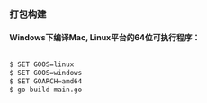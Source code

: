 
### 打包构建

#### Windows下编译Mac, Linux平台的64位可执行程序：
```sh

$ SET GOOS=linux
$ SET GOOS=windows
$ SET GOARCH=amd64
$ go build main.go

```